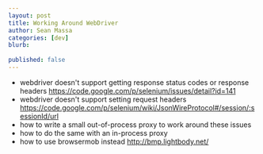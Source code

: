 ```yaml
---
layout: post
title: Working Around WebDriver
author: Sean Massa
categories: [dev]
blurb:
  
published: false
---
```


- webdriver doesn't support getting response status codes or response headers https://code.google.com/p/selenium/issues/detail?id=141
- webdriver doesn't support setting request headers https://code.google.com/p/selenium/wiki/JsonWireProtocol#/session/:sessionId/url
- how to write a small out-of-process proxy to work around these issues
- how to do the same with an in-process proxy
- how to use browsermob instead http://bmp.lightbody.net/



